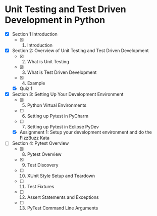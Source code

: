 # Unit Testing and Test Driven Development in Python

- [x] Section 1 Introduction
    - [x] 1. Introduction

- [X] Section 2: Overview of Unit Testing and Test Driven Development
    - [X] 2. What is Unit Testing
    - [X] 3. What is Test Driven Development
    - [X] 4. Example
    - [X] Quiz 1

- [X] Section 3: Setting Up Your Development Environment
    - [X] 5. Python Virtual Environments
    - [ ] 6. Setting up Pytest in PyCharm
    - [ ] 7. Setting up Pytest in Eclipse PyDev
    - [X] Assignment 1: Setup your development environment and do the FizzBuzz Kata

- [ ] Section 4: Pytest Overview
    - [X] 8. Pytest Overview
    - [X] 9. Test Discovery
    - [ ] 10. XUnit Style Setup and Teardown
    - [ ] 11. Test Fixtures
    - [ ] 12. Assert Statements and Exceptions
    - [ ] 13. PyTest Command Line Arguments


